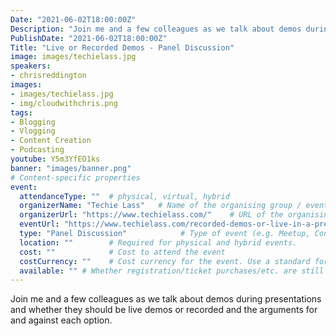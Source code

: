 ```yaml
---
Date: "2021-06-02T18:00:00Z"
Description: "Join me and a few colleagues as we talk about demos during presentations and whether they should be live demos or recorded and the arguments for and against each option."
PublishDate: "2021-06-02T18:00:00Z"
Title: "Live or Recorded Demos - Panel Discussion"
image: images/techielass.jpg
speakers:
- chrisreddington
images:
- images/techielass.jpg
- img/cloudwithchris.png
tags:
- Blogging
- Vlogging
- Content Creation
- Podcasting
youtube: Y5m3YfEO1ks
banner: "images/banner.png"
# Content-specific properties
event:
  attendanceType: ""  # physical, virtual, hybrid
  organizerName: "Techie Lass"   # Name of the organising group / event (e.g. Name of the conference)
  organizerUrl: "https://www.techielass.com/"    # URL of the organising group
  eventUrl: "https://www.techielass.com/recorded-demos-or-live-in-a-presentation/"        # URL of the specific event, if applicable (e.g. a meetup talk, rather than the meetup group)
  type: "Panel Discussion"            # Type of event (e.g. Meetup, Conference, etc.)
  location: ""        # Required for physical and hybrid events.
  cost: ""            # Cost to attend the event
  costCurrency: ""    # Cost currency for the event. Use a standard format - http://en.wikipedia.org/wiki/ISO_4217
  available: "" # Whether registration/ticket purchases/etc. are still available (true/false). Defaults to false when event is in past.
---
```

Join me and a few colleagues as we talk about demos during presentations and whether they should be live demos or recorded and the arguments for and against each option.